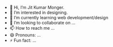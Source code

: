 - 👋 Hi, I’m Jit Kumar Monger.
- 👀 I’m interested in designing.
- 🌱 I’m currently learning web development/design
- 💞️ I’m looking to collaborate on ...
- 📫 How to reach me ...
- 😄 Pronouns: ...
- ⚡ Fun fact: ...

<!---
Jitkm96/Jitkm96 is a ✨ special ✨ repository because its `README.md` (this file) appears on your GitHub profile.
You can click the Preview link to take a look at your changes.
--->
